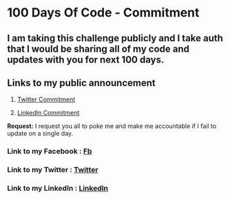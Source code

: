# 100 Days Of Code - Commitment

## I am taking this challenge publicly and I take auth that I would be sharing all of my code and updates with you for next 100 days.

## Links to my public announcement 
1. [Twitter Commitment](https://twitter.com/hello_mr_jain/status/1013770005249286144)

2. [LinkedIn Commitment](https://www.linkedin.com/feed/update/urn:li:activity:6419525378284584960/)

**Request:** I request you all to poke me and make me accountable if I fail to update on a single day.

### **Link to my Facebook :** [Fb](https://www.facebook.com/CreativeBoyAKash)
### **Link to my Twitter :** [Twitter](https://twitter.com/hello_mr_jain)
### **Link to my LinkedIn :** [LinkedIn](www.linkedin.com/in/akash-jain-88ab58158)
